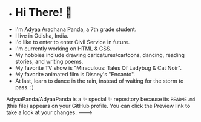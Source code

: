 - # Hi There! 👋
- I'm Adyaa Aradhana Panda, a 7th grade student.
- I live in Odisha, India.
- I'd like to enter to enter Civil Service in future.
- I'm currently working on HTML & CSS.
- My hobbies include drawing caricatures/cartoons, dancing, reading stories, and writing poems.
- My favorite TV show is "Miraculous: Tales Of Ladybug & Cat Noir".
- My favorite animated film is Disney's "Encanto".
- At last, learn to dance in the rain, instead of waiting for the storm to pass. :)



AdyaaPanda/AdyaaPanda is a ✨ special ✨ repository because its `README.md` (this file) appears on your GitHub profile.
You can click the Preview link to take a look at your changes.
--->
